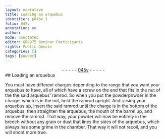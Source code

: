 ```yaml
---
layout: narrative
title: Loading an arquebus
identifier: p045v_1
folio: 045v
annotation: no
author:
mode: annotated
editor: GR8975 Seminar Participants
rights: Public Domain
categories: []
tags: [powder]
---
```


 <div class="folio" align="center">- - - - - <a href="http://gallica.bnf.fr/ark:/12148/btv1b10500001g/f96.image" target="_blank">045v</a> - - - - - </div>   
## Loading an arquebus

 
You must have different charges depending to the range that you want your <span class="tool">arquebus</span> to have, all of which have a screw on the end that fits in the nut of the the said arquebus' <span class="tool">ramrod</span>. So when you put the <span class="material">powder</span>powder in the charge, which is in the <span class="tool">nut</span>, hold the ramrod upright. And raising your arquebus up, insert the said ramrod until the charge is in the bottom of the arquebus, then straighten the arquebus, the mouth of the barrel up, and remove the ramrod. That way, your powder will now be entirely in the breech without any grain or dust that lines the sides of the arquebus, which always has some grime in the chamber. That way it will not recoil, and you will shoot more true.
 <span class="figure"></span> 